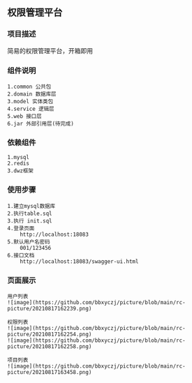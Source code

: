 ## 权限管理平台


### 项目描述
   简易的权限管理平台，开箱即用
   
### 组件说明
    1.common 公共包
    2.domain 数据库层
    3.model 实体类包
    4.service 逻辑层
    5.web 接口层
    6.jar 外部引用层(待完成)
### 依赖组件
    1.mysql
    2.redis
    3.dwz框架
### 使用步骤
    1.建立mysql数据库
    2.执行table.sql
    3.执行 init.sql 
    4.登录页面
        http://localhost:18083
    5.默认用户名密码
        001/123456
    6.接口文档
        http://localhost:18083/swagger-ui.html
### 页面展示
    用户列表
    ![image](https://github.com/bbxyczj/picture/blob/main/rc-picture/20210817162239.png)
    
    权限列表
    ![image](https://github.com/bbxyczj/picture/blob/main/rc-picture/20210817162254.png)
    ![image](https://github.com/bbxyczj/picture/blob/main/rc-picture/20210817162258.png)
          
    项目列表  
    ![image](https://github.com/bbxyczj/picture/blob/main/rc-picture/20210817163458.png)
           
    
    
    
    
    